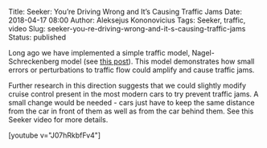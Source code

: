 Title: Seeker: You’re Driving Wrong and It’s Causing Traffic Jams
Date: 2018-04-17 08:00
Author: Aleksejus Kononovicius
Tags: Seeker, traffic, video
Slug: seeker-you-re-driving-wrong-and-it-s-causing-traffic-jams
Status: published

Long ago we have implemented a simple traffic model, Nagel-Schreckenberg
model (see [this post]({filename}/articles/2014/stok-vaziuok-bangos.md)).
This model demonstrates how small errors or perturbations to traffic flow
could amplify and cause traffic jams.

Further research in this direction suggests that we could slightly modify
cruise control present in the most modern cars to try prevent traffic jams.
A small change would be needed - cars just have to keep the same distance
from the car in front of them as well as from the car behind them. See this
Seeker video for more details.

[youtube v="J07hRkbfFv4"]

